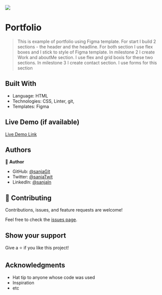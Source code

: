 ![](https://img.shields.io/badge/Microverse-blueviolet)

# Portfolio

> This is example of portfolio using Figma template. For start I build 2 sections - the header and the headline. For both section I use flex boxes and I stick to style of Figma template. 
In milestone 2 I create Work and aboutMe section. I use flex and grid boxis for these two sections.
In milestone 3 I create contact section. I use forms for this section




## Built With

- Language: HTML
- Technologies: CSS, Linter, git, 
- Templates: Figma

## Live Demo (if available)

[Live Demo Link](https://sanja969.github.io/Portfolio/)


## Authors

👤 **Author**

- GitHub: [@sanjaGit](https://github.com/Sanja969)
- Twitter: [@sanjaTwit](https://twitter.com/SanjaMandic42)
- LinkedIn: [@sanjaIn](https://linkedin.com/in/sanja-mandic-823995a2/)



## 🤝 Contributing

Contributions, issues, and feature requests are welcome!

Feel free to check the [issues page](../../issues/).

## Show your support

Give a ⭐️ if you like this project!

## Acknowledgments

- Hat tip to anyone whose code was used
- Inspiration
- etc

